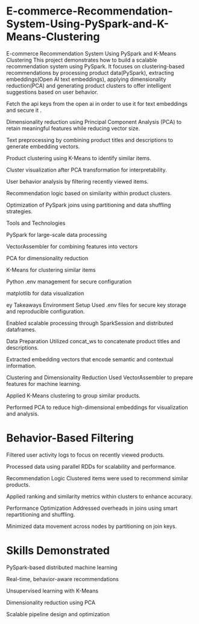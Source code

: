 # E-commerce-Recommendation-System-Using-PySpark-and-K-Means-Clustering
E-commerce Recommendation System Using PySpark and K-Means Clustering
This project demonstrates how to build a scalable recommendation system using PySpark. It focuses on clustering-based recommendations by processing product data(PySpark), extracting embeddings(Open AI text embeddings), applying dimensionality reduction(PCA) and generating product clusters to offer intelligent suggestions based on user behavior.

Fetch the api keys from the open ai in order to use it for text embeddings and secure it .

Dimensionality reduction using Principal Component Analysis (PCA) to retain meaningful features while reducing vector size.

Text preprocessing by combining product titles and descriptions to generate embedding vectors.

Product clustering using K-Means to identify similar items.

Cluster visualization after PCA transformation for interpretability.

User behavior analysis by filtering recently viewed items.

Recommendation logic based on similarity within product clusters.

Optimization of PySpark joins using partitioning and data shuffling strategies.

Tools and Technologies

PySpark for large-scale data processing

VectorAssembler for combining features into vectors

PCA for dimensionality reduction

K-Means for clustering similar items

Python .env management for secure configuration

matplotlib for data visualization

ey Takeaways
Environment Setup
Used .env files for secure key storage and reproducible configuration.

Enabled scalable processing through SparkSession and distributed dataframes.

Data Preparation
Utilized concat_ws to concatenate product titles and descriptions.

Extracted embedding vectors that encode semantic and contextual information.

Clustering and Dimensionality Reduction
Used VectorAssembler to prepare features for machine learning.

Applied K-Means clustering to group similar products.

Performed PCA to reduce high-dimensional embeddings for visualization and analysis.

# Behavior-Based Filtering

Filtered user activity logs to focus on recently viewed products.

Processed data using parallel RDDs for scalability and performance.

Recommendation Logic
Clustered items were used to recommend similar products.

Applied ranking and similarity metrics within clusters to enhance accuracy.

Performance Optimization
Addressed overheads in joins using smart repartitioning and shuffling.

Minimized data movement across nodes by partitioning on join keys.

# Skills Demonstrated

PySpark-based distributed machine learning

Real-time, behavior-aware recommendations

Unsupervised learning with K-Means

Dimensionality reduction using PCA

Scalable pipeline design and optimization
